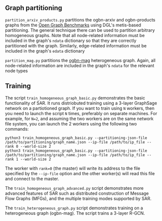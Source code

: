 ## Graph partitioning

``partition_arxiv_products.py`` partitions the ogbn-arxiv and ogbn-products  graphs from the [Open Graph Benchmarks](https://ogb.stanford.edu/) using DGL's metis-based partitioning. The general technique there can be used to partition arbitrary homogeneous graphs. Note that all node-related information must be included in the graph's ``ndata`` dictionary so that they are correctly partitioned with the graph. Similarly, edge-related information must be included in the graph's ``edata`` dictionary

``partition_mag.py`` partitions the [ogbn-mag](https://ogb.stanford.edu/docs/nodeprop/#ogbn-mag) heterogeneous graph. Again, all node-related information are included in the graph's ``ndata`` for the relevant node types

## Training

The script ``train_homogeneous_graph_basic.py`` demonstrates the basic functionality of SAR. It runs distriobuted training using a 3-layer GraphSage network on a partiotioned graph. If you want to train using ``N`` workers, then you need to launch the script ``N`` times, preferably on separate machines. For example, for ``N=2``, and assuming the two workers are on the same network file system, you can launch the 2 workers using the following two commands:

```shell
python3 train_homogeneous_graph_basic.py --partitioning-json-file /path/to/partitioning/graph_name.json --ip-file /path/to/ip_file --rank 0 --world-size 2
python3 train_homogeneous_graph_basic.py --partitioning-json-file /path/to/partitioning/graph_name.json --ip-file /path/to/ip_file --rank 1 --world-size 2

```
The worker with ``rank=0`` (the master)  will write its address to the file specified by the ``--ip-file`` option and the other worker(s) will read this file and connect to the master.


The ``train_homogeneous_graph_advanced.py`` script demonstrates more advanced features of SAR such as distributed construction of Message Flow Graphs (MFGs), and the multiple training modes supported by SAR. 

The ``train_heterogeneous_graph.py`` script demonstrates training on a heterogeneous graph (ogbn-mag). The script trains a 3-layer R-GCN.

